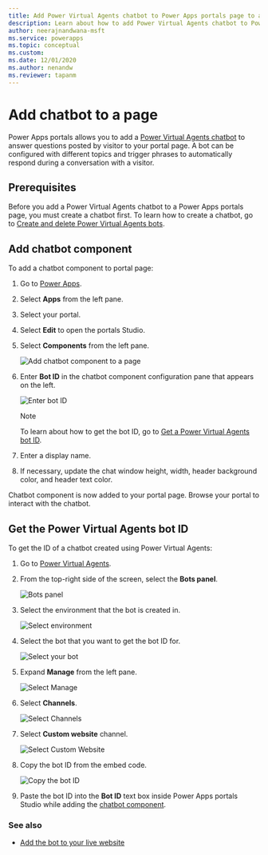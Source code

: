 ```yaml
---
title: Add Power Virtual Agents chatbot to Power Apps portals page to answer questions using a bot. | Microsoft Docs
description: Learn about how to add Power Virtual Agents chatbot to Power Apps portals page to answer questions using a bot.
author: neerajnandwana-msft
ms.service: powerapps
ms.topic: conceptual
ms.custom: 
ms.date: 12/01/2020
ms.author: nenandw
ms.reviewer: tapanm
---
```


# Add chatbot to a page

Power Apps portals allows you to add a [Power Virtual Agents chatbot](https://docs.microsoft.com/power-virtual-agents/fundamentals-what-is-power-virtual-agents) to answer questions posted by visitor to your portal page. A bot can be configured with different topics and trigger phrases to automatically respond during a conversation with a visitor.

## Prerequisites

Before you add a Power Virtual Agents chatbot to a Power Apps portals page, you must create a chatbot first. To learn how to create a chatbot, go to [Create and delete Power Virtual Agents bots](https://docs.microsoft.com/power-virtual-agents/authoring-first-bot).

## Add chatbot component

To add a chatbot component to portal page:

1. Go to [Power Apps](https://make.powerapps.com).

1. Select **Apps** from the left pane.

1. Select your portal.

1. Select **Edit** to open the portals Studio.

1. Select **Components** from the left pane.

    ![Add chatbot component to a page](media/add-chatbot/add-chatbot.png "Add chatbot component to a page")

1. Enter **Bot ID** in the chatbot component configuration pane that appears on the left.

    ![Enter bot ID](media/add-chatbot/enter-bot-id.png "Enter bot ID")

    > [!NOTE]
    > To learn about how to get the bot ID, go to [Get a Power Virtual Agents bot ID](#get-the-power-virtual-agents-bot-id).

1. Enter a display name.

1. If necessary, update the chat window height, width, header background color, and header text color.

Chatbot component is now added to your portal page. Browse your portal to interact with the chatbot.

## Get the Power Virtual Agents bot ID

To get the ID of a chatbot created using Power Virtual Agents:

1. Go to [Power Virtual Agents](https://powerva.microsoft.com).

1. From the top-right side of the screen, select the **Bots panel**.

    ![Bots panel](media/add-chatbot/bots-panel.png "Bots panel")

1. Select the environment that the bot is created in.

    ![Select environment](media/add-chatbot/select-environment.png "Select environment")

1. Select the bot that you want to get the bot ID for.

    ![Select your bot](media/add-chatbot/select-bot.png "Select your bot")

1. Expand **Manage** from the left pane.

    ![Select Manage](media/add-chatbot/select-manage.png "Select Manage")

1. Select **Channels**.

    ![Select Channels](media/add-chatbot/select-channels.png "Select Channels")

1. Select **Custom website** channel.

    ![Select Custom Website](media/add-chatbot/select-custom-website.png "Select Custom Website")

1. Copy the bot ID from the embed code.

    ![Copy the bot ID](media/add-chatbot/bot-id.png "Copy the bot ID")

1. Paste the bot ID into the **Bot ID** text box inside Power Apps portals Studio while adding the [chatbot component](#add-chatbot-component).

### See also

- [Add the bot to your live website](https://docs.microsoft.com/power-virtual-agents/publication-connect-bot-to-web-channels)
